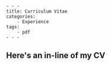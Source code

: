 	- - - 
	title: Curriculum Vitae
	categories: 
		- Experience
	tags: 
		- pdf
	- - -
## Here's an in-line of my CV

<div id="adobe-dc-view" style="width: 800px;"></div>
<script src="https://documentservices.adobe.com/view-sdk/viewer.js"></script>
<script type="text/javascript">
	document.addEventListener("adobe_dc_view_sdk.ready", function(){ 
		var adobeDCView = new AdobeDC.View({clientId: "06db6fab9f304a389df591392a6c2c43", divId: "adobe-dc-view"});
		adobeDCView.previewFile({
			content:{location: {url: "[https://documentservices.adobe.com/view-sdk-demo/PDFs/Bodea Brochure.pdf](https://github.com/KensleyBlaise/KensleyBlaise.github.io/blob/master/assets/images/Kensley_Blaise_19_08_2022.pdf)"}},
			metaData:{fileName: "ensley_Blaise_19_08_2022.pdf"}
		}, {embedMode: "IN_LINE"});
	});
</script>


